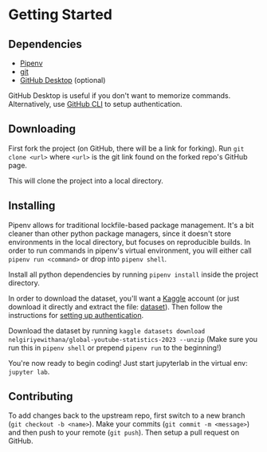 # Getting Started

## Dependencies

- [Pipenv](https://pipenv.pypa.io/en/latest/)
- [git](https://git-scm.com/)
- [GitHub Desktop](https://github.com/apps/desktop) (optional)

GitHub Desktop is useful if you don't want to memorize commands.
Alternatively, use [GitHub CLI](https://cli.github.com/) to setup authentication.

## Downloading

First fork the project (on GitHub, there will be a link for forking).
Run `git clone <url>` where `<url>` is the git link found on the forked repo's GitHub page.

This will clone the project into a local directory.

## Installing

Pipenv allows for traditional lockfile-based package management.
It's a bit cleaner than other python package managers, since it doesn't store environments
in the local directory, but focuses on reproducible builds.
In order to run commands in pipenv's virtual environment, you will either call
`pipenv run <command>` or drop into `pipenv shell`.

Install all python dependencies by running `pipenv install` inside the project directory.

In order to download the dataset, you'll want a [Kaggle](https://www.kaggle.com/) account
(or just download it directly and extract the file: [dataset](https://www.kaggle.com/datasets/nelgiriyewithana/global-youtube-statistics-2023)).
Then follow the instructions for [setting up authentication](https://www.kaggle.com/docs/api#authentication).

Download the dataset by running `kaggle datasets download nelgiriyewithana/global-youtube-statistics-2023 --unzip`
(Make sure you run this in `pipenv shell` or prepend `pipenv run` to the beginning!)

You're now ready to begin coding!
Just start jupyterlab in the virtual env: `jupyter lab`.

## Contributing

To add changes back to the upstream repo, first switch to a new branch (`git checkout -b <name>`).
Make your commits (`git commit -m <message>`) and then push to your remote (`git push`).
Then setup a pull request on GitHub.
